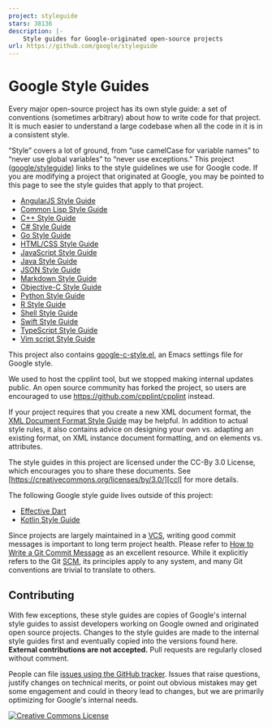 ```yaml
---
project: styleguide
stars: 38136
description: |-
    Style guides for Google-originated open-source projects
url: https://github.com/google/styleguide
---
```


# Google Style Guides

Every major open-source project has its own style guide: a set of conventions
(sometimes arbitrary) about how to write code for that project. It is much
easier to understand a large codebase when all the code in it is in a consistent
style.

“Style” covers a lot of ground, from “use camelCase for variable names” to
“never use global variables” to “never use exceptions.” This project
([google/styleguide](https://github.com/google/styleguide)) links to the style
guidelines we use for Google code. If you are modifying a project that
originated at Google, you may be pointed to this page to see the style guides
that apply to that project.


*   [AngularJS Style Guide][angular]
*   [Common Lisp Style Guide][cl]
*   [C++ Style Guide][cpp]
*   [C# Style Guide][csharp]
*   [Go Style Guide][go]
*   [HTML/CSS Style Guide][htmlcss]
*   [JavaScript Style Guide][js]
*   [Java Style Guide][java]
*   [JSON Style Guide][json]
*   [Markdown Style Guide][markdown]
*   [Objective-C Style Guide][objc]
*   [Python Style Guide][py]
*   [R Style Guide][r]
*   [Shell Style Guide][sh]
*   [Swift Style Guide][swift]
*   [TypeScript Style Guide][ts]
*   [Vim script Style Guide][vim]

This project also contains [google-c-style.el][emacs], an Emacs settings file
for Google style.

We used to host the cpplint tool, but we stopped making internal updates public.
An open source community has forked the project, so users are encouraged to use
https://github.com/cpplint/cpplint instead.

If your project requires that you create a new XML document format, the
[XML Document Format Style Guide][xml] may be helpful. In addition to actual
style rules, it also contains advice on designing your own vs. adapting an
existing format, on XML instance document formatting, and on elements vs.
attributes.

The style guides in this project are licensed under the CC-By 3.0 License, which
encourages you to share these documents. See
[https://creativecommons.org/licenses/by/3.0/][ccl] for more details.

The following Google style guide lives outside of this project:

*  [Effective Dart][dart]
*  [Kotlin Style Guide][kotlin]

Since projects are largely maintained in a [VCS], writing good commit messages
is important to long term project health. Please refer to [How to Write a Git
Commit Message](https://cbea.ms/git-commit/) as an excellent resource. While it
explicitly refers to the Git [SCM], its principles apply to any system, and many
Git conventions are trivial to translate to others.

## Contributing

With few exceptions, these style guides are copies of Google's internal style
guides to assist developers working on Google owned and originated open source
projects. Changes to the style guides are made to the internal style guides
first and eventually copied into the versions found here. **External
contributions are not accepted.** Pull requests are regularly closed without
comment.

People can file [issues using the GitHub tracker][gh-tracker]. Issues that raise
questions, justify changes on technical merits, or point out obvious mistakes
may get some engagement and could in theory lead to changes, but we are
primarily optimizing for Google's internal needs.

<a rel="license" href="https://creativecommons.org/licenses/by/3.0/"><img alt="Creative Commons License" style="border-width:0" src="https://i.creativecommons.org/l/by/3.0/88x31.png" /></a>

[cpp]: https://google.github.io/styleguide/cppguide.html
[csharp]: https://google.github.io/styleguide/csharp-style.html
[swift]: https://google.github.io/swift/
[objc]: objcguide.md
[gh-tracker]: https://github.com/google/styleguide/issues
[go]: go/
[java]: https://google.github.io/styleguide/javaguide.html
[json]: https://google.github.io/styleguide/jsoncstyleguide.xml
[kotlin]: https://developer.android.com/kotlin/style-guide
[py]: https://google.github.io/styleguide/pyguide.html
[r]: https://google.github.io/styleguide/Rguide.html
[sh]: https://google.github.io/styleguide/shellguide.html
[htmlcss]: https://google.github.io/styleguide/htmlcssguide.html
[js]: https://google.github.io/styleguide/jsguide.html
[markdown]: https://google.github.io/styleguide/docguide/style.html
[ts]: https://google.github.io/styleguide/tsguide.html
[angular]: https://google.github.io/styleguide/angularjs-google-style.html
[cl]: https://google.github.io/styleguide/lispguide.xml
[vim]: https://google.github.io/styleguide/vimscriptguide.xml
[emacs]: https://raw.githubusercontent.com/google/styleguide/gh-pages/google-c-style.el
[xml]: https://google.github.io/styleguide/xmlstyle.html
[dart]: https://www.dartlang.org/guides/language/effective-dart
[ccl]: https://creativecommons.org/licenses/by/3.0/
[SCM]: https://en.wikipedia.org/wiki/Source_control_management
[VCS]: https://en.wikipedia.org/wiki/Version_control_system

